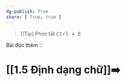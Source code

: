 ```yaml
---
dg-publish: True
share: [ True, true ]
---
```

> [!Tip] Phím tắt
> <kbd>Ctrl + E</kbd>

Bài đọc thêm :: 

# [[1.5 Định dạng chữ]]➡️